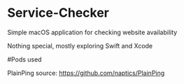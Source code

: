 # Service-Checker

Simple macOS application for checking website availability

Nothing special, mostly exploring Swift and Xcode

#Pods used

PlainPing
source: https://github.com/naptics/PlainPing

